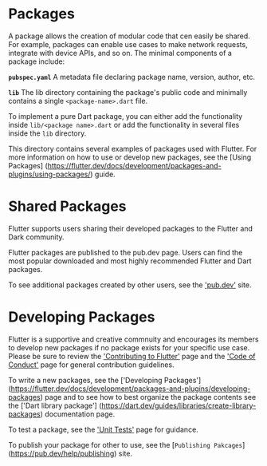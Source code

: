 Packages
================

A package allows the creation of modular code that cen easily be shared. For example, packages
can enable use cases to make network requests, integrate with device APIs, and so on. The minimal
components of a package include:

**`pubspec.yaml`**
A metadata file declaring package name, version, author, etc.

**`lib`**
The lib directory containing the package's public code and minimally contains a single `<package-name>.dart` file.

To implement a pure Dart package, you can either add the functionality inside `lib/<package name>.dart` or add 
the functionality in several files inside the `lib` directory. 

This directory contains several examples of packages used with Flutter. 
For more information on how to use or develop new packages, see the [Using Packages]
(https://flutter.dev/docs/development/packages-and-plugins/using-packages/) guide.

Shared Packages
===============================
Flutter supports users sharing their developed packages to the Flutter and Dark community. 

Flutter packages are published to the pub.dev page. Users can find the most popular downloaded
and most highly recommended Flutter and Dart packages.

To see additional packages created by other users, see the ['pub.dev'](https://pub.dev/) site.


Developing Packages
===============================
Flutter is a supportive and creative commnuity and encourages its members to develop new
packages if no package exists for your specific use case. Please be sure to review the 
['Contributing to Flutter'](https://github.com/flutter/flutter/blob/master/CONTRIBUTING.md)
page and the ['Code of Conduct'](https://github.com/flutter/flutter/blob/master/CODE_OF_CONDUCT.md) 
page for general contribution guidelines.

To write a new packages, see the ['Developing Packages']
(https://flutter.dev/docs/development/packages-and-plugins/developing-packages) page and to 
see how to best organize the package contents see the ['Dart library package']
(https://dart.dev/guides/libraries/create-library-packages) documentation page. 

To test a package, see the ['Unit Tests'](https://flutter.dev/docs/testing#unit-tests) page for guidance. 

To publish your package for other to use, see the [`Publishing Pakcages`]
(https://pub.dev/help/publishing) site.


